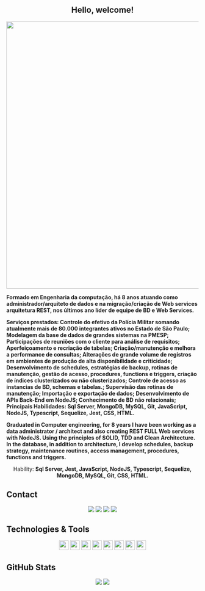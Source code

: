 <span align="center">

<!-- ## <img src="https://raw.githubusercontent.com/iampavangandhi/iampavangandhi/master/gifs/Hi.gif" width="30px"> Olá seja bem-vindo(a)!</h2> -->
## <h2> Hello, welcome!</h2>
</span>

<div align="center">

<img src="https://www.mygo.ge/uploads/blog/1584023795.jpg" width="700px" />

</div>


<p align="center">
  
  <strong> Formado em Engenharia da computação, há 8 anos atuando como administrador/arquiteto de dados e
na migração/criação de Web services arquitetura REST, nos últimos ano líder de equipe de BD e Web Services.

Serviços prestados:
Controle do efetivo da Polícia Militar somando atualmente mais de 80.000 integrantes ativos no Estado de São Paulo;
Modelagem da base de dados de grandes sistemas na PMESP;
Participações de reuniões com o cliente para análise de requisitos;
Aperfeiçoamento e recriação de tabelas;
Criação/manutenção e melhora a performance de consultas;
Alterações de grande volume de registros em ambientes de produção de alta disponibilidade e criticidade;
Desenvolvimento de schedules, estratégias de backup, rotinas de manutenção, gestão de acesso, procedures, functions e triggers, criação de índices clusterizados ou não clusterizados;
Controle de acesso as instancias de BD, schemas e tabelas.;
Supervisão das rotinas de manutenção;
Importação e exportação de dados;
Desenvolvimento de APIs Back-End em NodeJS;
Conhecimento de BD não relacionais;
Principais Habilidades:
Sql Server, MongoDB, MySQL, Git, JavaScript, NodeJS, Typescript, Sequelize, Jest, CSS, HTML. </strong></p>
  
  <p align="center">
  
  <strong> Graduated in Computer engineering, for 8 years I have been working as a data administrator / architect and also creating REST FULL Web services with NodeJS. Using the principles of SOLID, TDD and Clean Architecture. In the database, in addition to architecture, I develop schedules, backup strategy, maintenance routines, access management, procedures, functions and triggers. </strong></p>
  

<p align="center">
  Hability: <strong>Sql Server, Jest, JavaScript, NodeJS, Typescript, Sequelize, MongoDB, MySQL, Git, CSS, HTML.</strong>
</p>


## Contact

<p align="center">
  <a href="https://api.whatsapp.com/send?phone=5511983420449/" alt="Whatsapp">
  <img src="https://img.shields.io/badge/WhatsApp-25D366?style=for-the-badge&logo=whatsapp&logoColor=white"/></a>  
  <a href="https://www.instagram.com/sidneymarcelofranco/" alt="Instagram">
  <img src="https://img.shields.io/badge/-Instagram-DF0174?style=for-the-badge&logo=instagram&logoColor=white&link=https://www.instagram.com/sidneymarcelofranco/"/></a>
  <a href="https://www.facebook.com/sidneymarcelofranco/" alt="Facebook">
  <img src="https://img.shields.io/badge/-Facebook-3b5998?style=for-the-badge&logo=facebook&logoColor=white&link=https://www.facebook.com/sidneymarcelofranco/"/></a>
  <a href="https://www.linkedin.com/in/sidneymarcelofranco/" alt="Linkedin">
  <img src="https://img.shields.io/badge/-Linkedin-0e76a8?style=for-the-badge&logo=Linkedin&logoColor=white&link=https://www.linkedin.com/in/sidneymarcelofranco/" /></a>
</p>

## Technologies & Tools

<p align="center">

<img src="https://img.shields.io/badge/Microsoft%20SQL%20Sever-CC2927?style=for-the-badge&logo=microsoft%20sql%20server&logoColor=white" height="25"/>
<img src="https://img.shields.io/badge/MongoDB-%234ea94b.svg?&style=for-the-badge&logo=mongodb&logoColor=white" height="25"/>
<img src="https://img.shields.io/badge/javascript-%23F7DF1E.svg?&style=for-the-badge&logo=javascript&logoColor=black" height="25"/>
<img src="https://img.shields.io/badge/Node.js-43853D?style=for-the-badge&logo=node.js&logoColor=white" height="25"/>
<img src="https://img.shields.io/badge/Flutter-02569B?style=for-the-badge&logo=flutter&logoColor=white" height="25"/>
<img src="https://img.shields.io/badge/react%20-%2320232a.svg?&style=for-the-badge&logo=react&logoColor=%2361DAFB" height="25"/>
<img src="https://img.shields.io/badge/-npm-CB3837?style=flat-square&logo=npm" height="25"/>
<img src="https://img.shields.io/badge/-GitHub-181717?style=flat-square&logo=github" height="25"/>



</p>

## GitHub Stats

<p align = "center">
  <img src = "https://github-readme-stats.vercel.app/api?username=sidneymarcelofranco&show_icons=true&theme=tokyonight&line_height=27">
  <img src = "https://github-readme-stats.vercel.app/api/top-langs/?username=sidneymarcelofranco&hide=css,java,html&theme=tokyonight">
</p>
